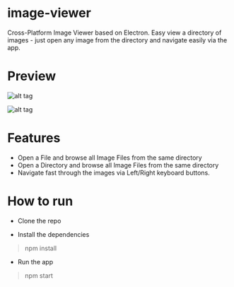 # image-viewer

Cross-Platform Image Viewer based on Electron. Easy view a directory of images - just open any image from the directory and navigate easily via the app.

# Preview

![alt tag](http://i.imgur.com/0KY8T71.png)

![alt tag](http://i.imgur.com/oBEfvA5.png)

# Features

- Open a File and browse all Image Files from the same directory
- Open a Directory and browse all Image Files from the same directory
- Navigate fast through the images via Left/Right keyboard buttons.

# How to run

- Clone the repo

- Install the dependencies

> npm install

- Run the app

> npm start
